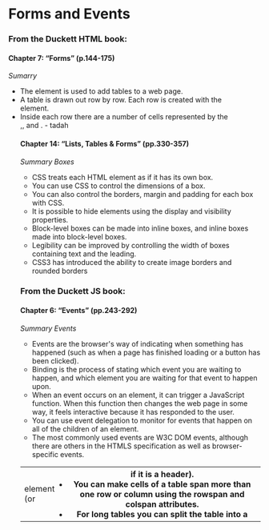 # Forms and Events

### From the Duckett HTML book:

#### Chapter 7: “Forms” (p.144-175)

*Sumarry*

- The <table> element is used to add tables to a web
page.
- A table is drawn out row by row. Each row is created
with the <tr> element.
- Inside each row there are a number of cells
represented by the <td> element (or <th> if it is a
header).
- You can make cells of a table span more than one row
or column using the rowspan and colspan attributes.
- For long tables you can split the table into a <thead>,
<tbody>, and <tfoot>.
- tadah


####   Chapter 14: “Lists, Tables & Forms” (pp.330-357)

*Summary Boxes*

- CSS treats each HTML element as if it has its own box.
- You can use CSS to control the dimensions of a box.
- You can also control the borders, margin and padding
for each box with CSS.
- It is possible to hide elements using the display and
visibility properties.
- Block-level boxes can be made into inline boxes, and
inline boxes made into block-level boxes.
- Legibility can be improved by controlling the width of
boxes containing text and the leading.
- CSS3 has introduced the ability to create image
borders and rounded borders


###   From the Duckett JS book:

####   Chapter 6: “Events” (pp.243-292)

*Summary Events*

- Events are the browser's way of indicating when
something has happened (such as when a page has
finished loading or a button has been clicked).
- Binding is the process of stating which event you are
waiting to happen, and which element you are waiting
for that event to happen upon.
- When an event occurs on an element, it can trigger a
JavaScript function. When this function then changes
the web page in some way, it feels interactive because
it has responded to the user.
- You can use event delegation to monitor for events
that happen on all of the children of an element.
- The most commonly used events are W3C DOM
events, although there are others in the HTMLS
specification as well as browser-specific events.